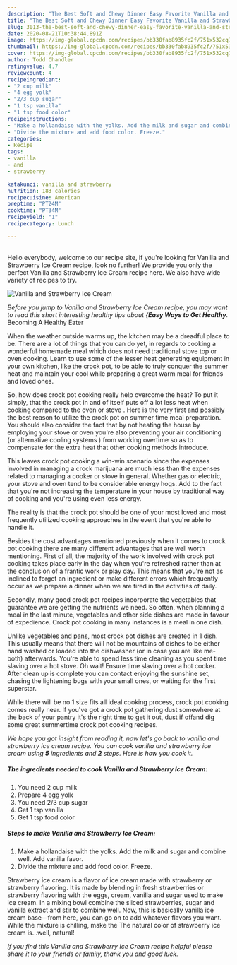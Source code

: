 ```yaml
---
description: "The Best Soft and Chewy Dinner Easy Favorite Vanilla and Strawberry Ice Cream"
title: "The Best Soft and Chewy Dinner Easy Favorite Vanilla and Strawberry Ice Cream"
slug: 3013-the-best-soft-and-chewy-dinner-easy-favorite-vanilla-and-strawberry-ice-cream
date: 2020-08-21T10:38:44.891Z
image: https://img-global.cpcdn.com/recipes/bb330fab8935fc2f/751x532cq70/vanilla-and-strawberry-ice-cream-recipe-main-photo.jpg
thumbnail: https://img-global.cpcdn.com/recipes/bb330fab8935fc2f/751x532cq70/vanilla-and-strawberry-ice-cream-recipe-main-photo.jpg
cover: https://img-global.cpcdn.com/recipes/bb330fab8935fc2f/751x532cq70/vanilla-and-strawberry-ice-cream-recipe-main-photo.jpg
author: Todd Chandler
ratingvalue: 4.7
reviewcount: 4
recipeingredient:
- "2 cup milk"
- "4 egg yolk"
- "2/3 cup sugar"
- "1 tsp vanilla"
- "1 tsp food color"
recipeinstructions:
- "Make a hollandaise with the yolks. Add the milk and sugar and combine well. Add vanilla favor."
- "Divide the mixture and add food color. Freeze."
categories:
- Recipe
tags:
- vanilla
- and
- strawberry

katakunci: vanilla and strawberry 
nutrition: 183 calories
recipecuisine: American
preptime: "PT24M"
cooktime: "PT34M"
recipeyield: "1"
recipecategory: Lunch

---
```

<br>
Hello everybody, welcome to our recipe site, if you're looking for Vanilla and Strawberry Ice Cream recipe, look no further! We provide you only the perfect Vanilla and Strawberry Ice Cream recipe here. We also have wide variety of recipes to try.
<br>


![Vanilla and Strawberry Ice Cream](https://img-global.cpcdn.com/recipes/bb330fab8935fc2f/751x532cq70/vanilla-and-strawberry-ice-cream-recipe-main-photo.jpg)

<i>Before you jump to Vanilla and Strawberry Ice Cream recipe, you may want to read this short interesting healthy tips about {<strong>Easy Ways to Get Healthy</strong>.</i>
Becoming A Healthy Eater


When the weather outside warms up, the kitchen may be a dreadful place to be. There are a lot of things that you can do yet, in regards to cooking a wonderful homemade meal which does not need traditional stove top or oven cooking. Learn to use some of the lesser heat generating equipment in your own kitchen, like the crock pot, to be able to truly conquer the summer heat and maintain your cool while preparing a great warm meal for friends and loved ones.

So, how does crock pot cooking really help overcome the heat? To put it simply, that the crock pot in and of itself puts off a lot less heat when cooking compared to the oven or stove . Here is the very first and possibly the best reason to utilize the crock pot on summer time meal preparation. You should also consider the fact that by not heating the house by employing your stove or oven you're also preventing your air conditioning (or alternative cooling systems ) from working overtime so as to compensate for the extra heat that other cooking methods introduce.

This leaves crock pot cooking a win-win scenario since the expenses involved in managing a crock marijuana are much less than the expenses related to managing a cooker or stove in general. Whether gas or electric, your stove and oven tend to be considerable energy hogs. Add to the fact that you're not increasing the temperature in your house by traditional way of cooking and you're using even less energy.

 The reality is that the crock pot should be one of your most loved and most frequently utilized cooking approaches in the event that you're able to handle it.  



Besides the cost advantages mentioned previously when it comes to crock pot cooking there are many different advantages that are well worth mentioning. First of all, the majority of the work involved with crock pot cooking takes place early in the day when you're refreshed rather than at the conclusion of a frantic work or play day. This means that you're not as inclined to forget an ingredient or make different errors which frequently occur as we prepare a dinner when we are tired in the activities of daily.

Secondly, many good crock pot recipes incorporate the vegetables that guarantee we are getting the nutrients we need. So often, when planning a meal in the last minute, vegetables and other side dishes are made in favour of expedience. Crock pot cooking in many instances is a meal in one dish.

 Unlike vegetables and pans, most crock pot dishes are created in 1 dish. This usually means that there will not be mountains of dishes to be either hand washed or loaded into the dishwasher (or in case you are like me-both) afterwards. You're able to spend less time cleaning as you spent time slaving over a hot stove. Oh wait! Ensure time slaving over a hot cooker. After clean up is complete you can contact enjoying the sunshine set, chasing the lightening bugs with your small ones, or waiting for the first superstar.

While there will be no 1 size fits all ideal cooking process, crock pot cooking comes really near. If you've got a crock pot gathering dust somewhere at the back of your pantry it's the right time to get it out, dust if offand dig some great summertime crock pot cooking recipes.


<i>We hope you got insight from reading it, now let's go back to vanilla and strawberry ice cream recipe. You can cook vanilla and strawberry ice cream using <strong>5</strong> ingredients and <strong>2</strong> steps. Here is how you cook it.
</i>

##### The ingredients needed to cook Vanilla and Strawberry Ice Cream:

1. You need 2 cup milk
1. Prepare 4 egg yolk
1. You need 2/3 cup sugar
1. Get 1 tsp vanilla
1. Get 1 tsp food color


##### Steps to make Vanilla and Strawberry Ice Cream:

1. Make a hollandaise with the yolks. Add the milk and sugar and combine well. Add vanilla favor.
1. Divide the mixture and add food color. Freeze.


Strawberry ice cream is a flavor of ice cream made with strawberry or strawberry flavoring. It is made by blending in fresh strawberries or strawberry flavoring with the eggs, cream, vanilla and sugar used to make ice cream. In a mixing bowl combine the sliced strawberries, sugar and vanilla extract and stir to combine well. Now, this is basically vanilla ice cream base—from here, you can go on to add whatever flavors you want. While the mixture is chilling, make the The natural color of strawberry ice cream is…well, natural! 

<i>If you find this Vanilla and Strawberry Ice Cream recipe helpful please share it to your friends or family, thank you and good luck.</i>
